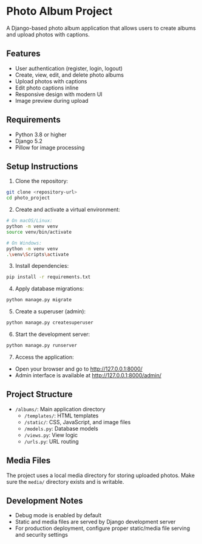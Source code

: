 # Photo Album Project

A Django-based photo album application that allows users to create albums and upload photos with captions.

## Features
- User authentication (register, login, logout)
- Create, view, edit, and delete photo albums
- Upload photos with captions
- Edit photo captions inline
- Responsive design with modern UI
- Image preview during upload

## Requirements
- Python 3.8 or higher
- Django 5.2
- Pillow for image processing

## Setup Instructions

1. Clone the repository:
```bash
git clone <repository-url>
cd photo_project
```

2. Create and activate a virtual environment:
```bash
# On macOS/Linux:
python -m venv venv
source venv/bin/activate

# On Windows:
python -m venv venv
.\venv\Scripts\activate
```

3. Install dependencies:
```bash
pip install -r requirements.txt
```

4. Apply database migrations:
```bash
python manage.py migrate
```

5. Create a superuser (admin):
```bash
python manage.py createsuperuser
```

6. Start the development server:
```bash
python manage.py runserver
```

7. Access the application:
- Open your browser and go to http://127.0.0.1:8000/
- Admin interface is available at http://127.0.0.1:8000/admin/

## Project Structure
- `/albums/`: Main application directory
  - `/templates/`: HTML templates
  - `/static/`: CSS, JavaScript, and image files
  - `/models.py`: Database models
  - `/views.py`: View logic
  - `/urls.py`: URL routing

## Media Files
The project uses a local media directory for storing uploaded photos. Make sure the `media/` directory exists and is writable.

## Development Notes
- Debug mode is enabled by default
- Static and media files are served by Django development server
- For production deployment, configure proper static/media file serving and security settings